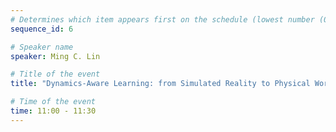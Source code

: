 ```yaml
---
# Determines which item appears first on the schedule (lowest number (0) appears first)
sequence_id: 6

# Speaker name
speaker: Ming C. Lin

# Title of the event
title: "Dynamics-Aware Learning: from Simulated Reality to Physical World"

# Time of the event
time: 11:00 - 11:30
---
```

